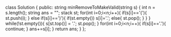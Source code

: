 class Solution {
public:
string minRemoveToMakeValid(string s) {
int n = s.length();
string ans = "";
stack<int> st;
for(int i=0;i<n;i++){
if(s[i]=='('){
st.push(i);
}
else if(s[i]==')'){
if(st.empty())
s[i]='.';
else{
st.pop();
}
}
}
while(!st.empty()){
s[st.top()] = '.';
st.pop();
}
for(int i=0;i<n;i++){
if(s[i]=='.'){
continue;
}
ans+=s[i];
}
return ans;
}
};